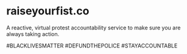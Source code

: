 # raiseyourfist.co
A reactive, virtual protest accountability service to make sure you are always taking action.

#BLACKLIVESMATTER
#DEFUNDTHEPOLICE
#STAYACCOUNTABLE
